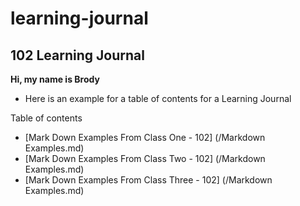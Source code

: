 # learning-journal

## 102 Learning Journal

**Hi, my name is Brody**


 - Here is an example for a table of contents for a Learning Journal
 
 Table of contents
 - [Mark Down Examples From Class One - 102] (/Markdown Examples.md)
 - [Mark Down Examples From Class Two - 102] (/Markdown Examples.md)
 - [Mark Down Examples From Class Three - 102] (/Markdown Examples.md)
 
